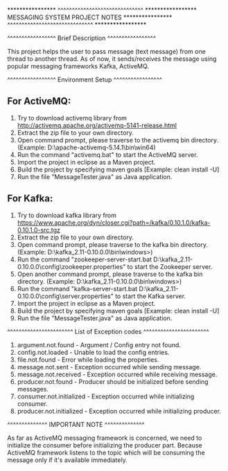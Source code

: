 **************** ^^^^^^^^^^^^^^^^^^^^^^^^^^^^^^ *****************
		 MESSAGING SYSTEM PROJECT NOTES 
**************** ^^^^^^^^^^^^^^^^^^^^^^^^^^^^^^ ***************** 

^^^^^^^^^^^^^^^^^
Brief Description
^^^^^^^^^^^^^^^^^

This project helps the user to pass message (text message) from one thread to another thread. 
As of now, it sends/receives the message using popular messaging frameworks Kafka, ActiveMQ.

^^^^^^^^^^^^^^^^^
Environment Setup
^^^^^^^^^^^^^^^^^

For ActiveMQ:
------------

1. Try to download activemq library from http://activemq.apache.org/activemq-5141-release.html
2. Extract the zip file to your own directory.
3. Open command prompt, please traverse to the activemq bin directory. (Example: D:\apache-activemq-5.14.1\bin\win64)
4. Run the command "activemq.bat" to start the ActiveMQ server.
5. Import the project in eclipse as a Maven project.
6. Build the project by specifying maven goals [Example: clean install -U]
7. Run the file "MessageTester.java" as Java application.

For Kafka:
----------

1. Try to download kafka library from https://www.apache.org/dyn/closer.cgi?path=/kafka/0.10.1.0/kafka-0.10.1.0-src.tgz
2. Extract the zip file to your own directory.
3. Open command prompt, please traverse to the kafka bin directory. (Example: D:\kafka_2.11-0.10.0.0\bin\windows>)
4. Run the command "zookeeper-server-start.bat D:\kafka_2.11-0.10.0.0\config\zookeeper.properties" to start the Zookeeper server.
5. Open another command prompt, please traverse to the kafka bin directory. (Example: D:\kafka_2.11-0.10.0.0\bin\windows>)
6. Run the command "kafka-server-start.bat D:\kafka_2.11-0.10.0.0\config\server.properties" to start the Kafka server.
7. Import the project in eclipse as a Maven project.
8. Build the project by specifying maven goals [Example: clean install -U]
9. Run the file "MessageTester.java" as Java application.

^^^^^^^^^^^^^^^^^^^^^^^
List of Exception codes
^^^^^^^^^^^^^^^^^^^^^^^

1. argument.not.found - Argument / Config entry not found.
2. config.not.loaded - Unable to load the config entries.
3. file.not.found - Error while loading the properties.
4. message.not.sent - Exception occurred while sending message.
5. message.not.received - Exception occurred while receiving message.
6. producer.not.found - Producer should be initialized before sending messages.
7. consumer.not.initialized - Exception occurred while initializing consumer.
8. producer.not.initialized - Exception occurred while initializing producer.

^^^^^^^^^^^^^^
IMPORTANT NOTE
^^^^^^^^^^^^^^

As far as ActiveMQ messaging framework is concerned, we need to initialize the consumer before initializing the producer part.
Because ActiveMQ framework listens to the topic which will be consuming the message only if it's available immediately.